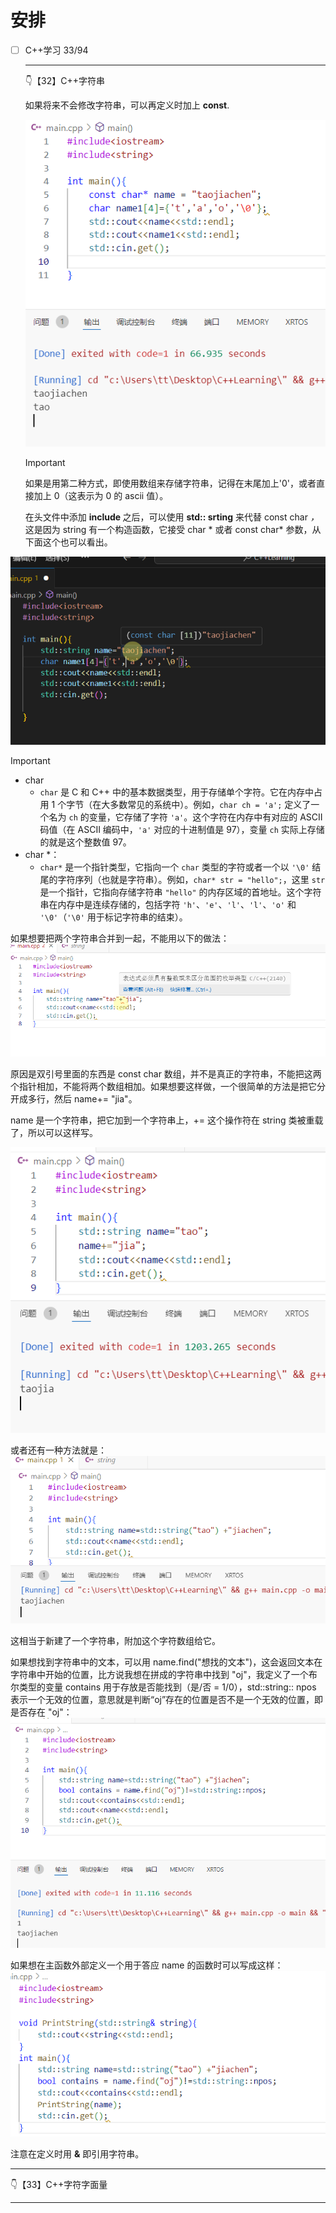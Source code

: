 # 安排

- [ ] C++学习 33/94

  ---

  👇【32】C++字符串

   如果将来不会修改字符串，可以再定义时加上 **const**.

  ![image-20241216192420591](image/12.16/image-20241216192420591.png)

  > [!IMPORTANT]
  >
  > 如果是用第二种方式，即使用数组来存储字符串，记得在末尾加上'0'，或者直接加上 0（这表示为 0 的 ascii 值）。

  在头文件中添加 **include <string>** 之后，可以使用 **std:: srting** 来代替 const char *，* 这是因为 string 有一个构造函数，它接受 char * 或者 const char* 参数，从下面这个也可以看出。

![image-20241216193234406](image/12.16/image-20241216193234406.png)

> [!IMPORTANT]
>
> - char
>   - `char` 是 C 和 C++ 中的基本数据类型，用于存储单个字符。它在内存中占用 1 个字节（在大多数常见的系统中）。例如，`char ch = 'a';` 定义了一个名为 `ch` 的变量，它存储了字符 `'a'`。这个字符在内存中有对应的 ASCII 码值（在 ASCII 编码中，`'a'` 对应的十进制值是 97），变量 `ch` 实际上存储的就是这个整数值 97。
> - char *：
>   - `char*` 是一个指针类型，它指向一个 `char` 类型的字符或者一个以 `'\0'` 结尾的字符序列（也就是字符串）。例如，`char* str = "hello";`，这里 `str` 是一个指针，它指向存储字符串 `"hello"` 的内存区域的首地址。这个字符串在内存中是连续存储的，包括字符 `'h'`、`'e'`、`'l'`、`'l'`、`'o'` 和 `'\0'`（`'\0'` 用于标记字符串的结束）。

  如果想要把两个字符串合并到一起，不能用以下的做法：![image-20241216193952277](image/12.16/image-20241216193952277.png)

原因是双引号里面的东西是 const char 数组，并不是真正的字符串，不能把这两个指针相加，不能将两个数组相加。如果想要这样做，一个很简单的方法是把它分开成多行，然后 name+= "jia"。

name 是一个字符串，把它加到一个字符串上，+= 这个操作符在 string 类被重载了，所以可以这样写。

![image-20241216194512843](image/12.16/image-20241216194512843.png)

或者还有一种方法就是：
![image-20241216194616413](image/12.16/image-20241216194616413.png)

这相当于新建了一个字符串，附加这个字符数组给它。

如果想找到字符串中的文本，可以用 name.find("想找的文本")，这会返回文本在字符串中开始的位置，比方说我想在拼成的字符串中找到 "oj"，我定义了一个布尔类型的变量 contains 用于存放是否能找到（是/否 = 1/0），std::string:: npos 表示一个无效的位置，意思就是判断“oj”存在的位置是否不是一个无效的位置，即是否存在 "oj"：
![image-20241216195146174](image/12.16/image-20241216195146174.png)

如果想在主函数外部定义一个用于答应 name 的函数时可以写成这样：![image-20241216200156110](image/12.16/image-20241216200156110.png)

注意在定义时用 **&** 即引用字符串。

---

👇【33】C++字符字面量



---

